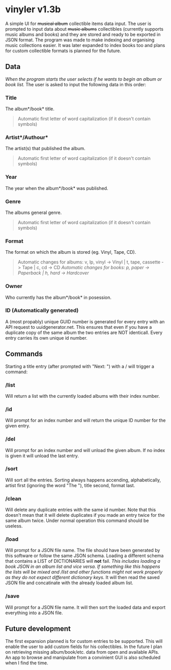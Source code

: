 # vinyler v1.3b
A simple UI for ~~musical album~~ collectible items data input. The user is prompted to input data about ~~music albums~~ collectibles (currently supports music albums and books) and they are stored and ready to be exported in JSON format. The program was made to make indexing and organising music collections easier. It was later expanded to index books too and plans for custom collectible formats is planned for the future.

## Data
*When the program starts the user selects if he wants to begin an album or book list.* The user is asked to input the following data in this order:
  ### Title
  The album*/book* title.
  > Automatic first letter of word capitalization (if it doesn't contain symbols)
  ### Artist*/Authour*
  The artist(s) that published the album.
  > Automatic first letter of word capitalization (if it doesn't contain symbols)
  ### Year
  The year when the album*/book* was published.
  ### Genre
  The albums general genre.
  > Automatic first letter of word capitalization (if it doesn't contain symbols)
  ### Format
  The format on which the album is stored (eg. Vinyl, Tape, CD).
  > Automatic changes for albums: v, lp, vinyl -> Vinyl | t, tape, cassette -> Tape | c, cd -> CD
  > *Automatic changes for books: p, paper -> Paperback | h, hard -> Hardcover*
  ### Owner
  Who currently has the album*/book* in posession.
  ### ID (Automatically generated)
  A (most propably) unique GUID number is generated for every entry with an API request to uuidgenerator.net. This ensures that even if you have a duplicate copy of the same album the two entries are NOT identicall. Every entry carries its own unique id number.

## Commands
Starting a title entry (after prompted with "Next: ") with a / will trigger a command:
  ### /list
  Will return a list with the currently loaded albums with their index number.
  ### /id
  Will prompt for an index number and will return the unique ID number for the given entry.
  ### /del
  Will prompt for an index number and will unload the given album. If no index is given it will unload the last entry.
  ### /sort
  Will sort all the entries. Sorting always happens accending, alphabetically, artist first (ignoring the word "The "), title second, format last.
  ### /clean
  Will delete any duplicate entries with the same id number. Note that this doesn't mean that it will delete duplicates if you made an entry twice for the same album twice. Under normal operation this command should be useless.
  ### /load
  Will prompt for a JSON file name. The file should have been generated by this software or follow the same JSON schema. Loading a different schema that contains a LIST of DICTIONARIES will **not** fail. *This includes loading a book JSON in an album list and vice versa. If something like this happens the lists will be mixed and /list and other functions might not work properly as they do not expect different dictionary keys.* It will then read the saved JSON file and concatinate with the already loaded album list.
  ### /save
  Will prompt for a JSON file name. It will then sort the loaded data and export everything into a JSON file.

## Future development
The first expansion planned is for custom entries to be supported. This will enable the user to add custom fields for his collectibles. In the future I plan on retrieving missing album/book/etc. data from open and available APIs. An app to browse and manipulate from a convinient GUI is also scheduled when I find the time.
